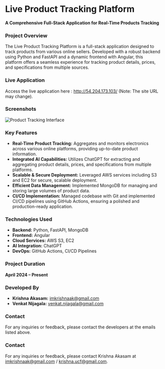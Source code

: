 # Live Product Tracking Platform

**A Comprehensive Full-Stack Application for Real-Time Products Tracking**

### Project Overview
The Live Product Tracking Platform is a full-stack application designed to track products from various online sellers. Developed with a robust backend using Python and FastAPI and a dynamic frontend with Angular, this platform offers a seamless experience for tracking product details, prices, and specifications from multiple sources.

### Live Application
Access the live application here : http://54.204.173.103/ (Note: The site URL may change).

### Screenshots
![Product Tracking Interface](https://github.com/user-attachments/assets/8bdc8206-02c3-491f-9c32-0657f7713605)

### Key Features
- **Real-Time Product Tracking:** Aggregates and monitors electronics across various online platforms, providing up-to-date product information.
- **Integrated AI Capabilities:** Utilizes ChatGPT for extracting and aggregating product details, prices, and specifications from multiple platforms.
- **Scalable & Secure Deployment:** Leveraged AWS services including S3 and EC2 for secure, scalable deployment.
- **Efficient Data Management:** Implemented MongoDB for managing and storing large volumes of product data.
- **CI/CD Implementation:** Managed codebase with Git and implemented CI/CD pipelines using GitHub Actions, ensuring a polished and production-ready application.

### Technologies Used
- **Backend:** Python, FastAPI, MongoDB
- **Frontend:** Angular
- **Cloud Services:** AWS S3, EC2
- **AI Integration:** ChatGPT
- **DevOps:** GitHub Actions, CI/CD Pipelines

### Project Duration
**April 2024 – Present**

### Developed By
- **Krishna Akasam:** [imkrishnaak@gmail.com](mailto:imkrishnaak@gmail.com)
- **Venkat Nijagala:** [venkat.nijagala@gmail.com](mailto:venkat.nijagala@gmail.com)

### Contact
For any inquiries or feedback, please contact the developers at the emails listed above.

### Contact
For any inquiries or feedback, please contact Krishna Akasam at imkrishnaak@gmail.com / krishna.ucf@gmail.com.

